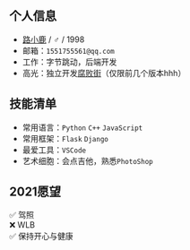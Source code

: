 ## 个人信息
* [路小鹿](https://lulaolu.com) / ♂ / 1998
* 邮箱：`1551755561@qq.com`
* 工作：字节跳动，后端开发
* 高光：独立开发[腐败街](https://fubaijie.cn)（仅限前几个版本hhh）
## 技能清单
* 常用语言：`Python` `C++` `JavaScript`
* 常用框架：`Flask` `Django`
* 最爱工具：`VSCode`
* 艺术细胞：会点吉他，熟悉`PhotoShop`
## 2021愿望
✅ 驾照<br>
❌ WLB<br>
✅ 保持开心与健康
